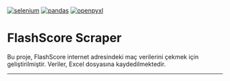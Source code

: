 [![selenium](https://img.shields.io/pypi/v/selenium)](https://pypi.org/project/selenium/)
[![pandas](https://img.shields.io/pypi/v/pandas)](https://pypi.org/project/pandas/)
[![openpyxl](https://img.shields.io/pypi/v/openpyxl)](https://pypi.org/project/openpyxl/)

# FlashScore Scraper

Bu proje, FlashScore internet adresindeki maç verilerini çekmek için geliştirilmiştir. Veriler, Excel dosyasına kaydedilmektedir.

---